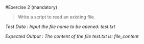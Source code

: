 #Exercise 2 (mandatory)

>Write a script to read an existing file.

*Test Data :*
*Input the file name to be opened: test.txt*

*Expected Output :*
*The content of the file test.txt is: file_content*